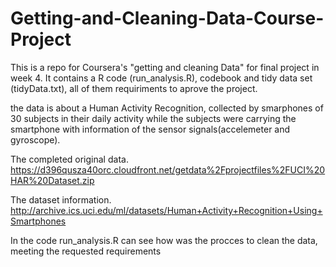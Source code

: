 # Getting-and-Cleaning-Data-Course-Project

This is a repo for Coursera's "getting and cleaning Data" for final project in week 4. It contains a R code  (run_analysis.R), codebook and tidy data set (tidyData.txt), all of them requiriments to aprove the project.

the data is about a Human Activity Recognition, collected by smarphones of 30 subjects  in their daily activity while the subjects were carrying the smartphone with information of the sensor signals(accelemeter and gyroscope).

The completed original data. 
https://d396qusza40orc.cloudfront.net/getdata%2Fprojectfiles%2FUCI%20HAR%20Dataset.zip

The dataset information.
http://archive.ics.uci.edu/ml/datasets/Human+Activity+Recognition+Using+Smartphones

In the code run_analysis.R can see how was the procces to clean the data, meeting the requested requirements 


